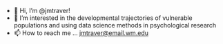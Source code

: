 - 👋 Hi, I’m @jmtraver! 
- 👀 I’m interested in the developmental trajectories of vulnerable populations and using data science methods in psychological research
- 📫 How to reach me ... jmtraver@email.wm.edu

<!---
jmtraver/jmtraver is a ✨ special ✨ repository because its `README.md` (this file) appears on your GitHub profile.
You can click the Preview link to take a look at your changes.
--->
